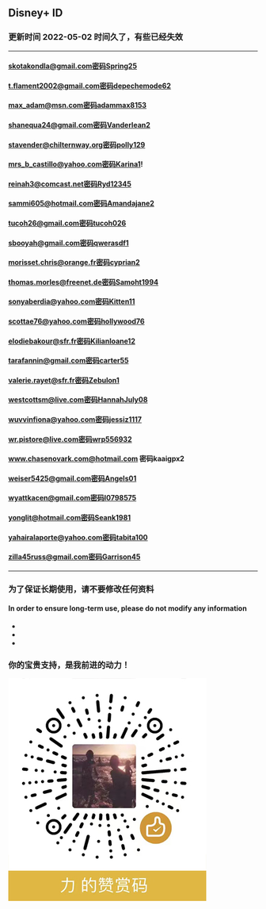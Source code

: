 ## Disney+ ID    
### 更新时间 2022-05-02  时间久了，有些已经失效
-----------------------------------------
#### skotakondla@gmail.com密码Spring25  
#### t.flament2002@gmail.com密码depechemode62  
#### max_adam@msn.com密码adammax8153  
#### shanequa24@gmail.com密码Vanderlean2  
#### stavender@chilternway.org密码polly129  
#### mrs_b_castillo@yahoo.com密码Karina1!  
#### reinah3@comcast.net密码Ryd12345  
#### sammi605@hotmail.com密码Amandajane2  
#### tucoh26@gmail.com密码tucoh026  
#### sbooyah@gmail.com密码qwerasdf1  
#### morisset.chris@orange.fr密码cyprian2  
#### thomas.morles@freenet.de密码Samoht1994  
#### sonyaberdia@yahoo.com密码Kitten11  
#### scottae76@yahoo.com密码hollywood76  
#### elodiebakour@sfr.fr密码Kilianloane12  
#### tarafannin@gmail.com密码carter55  
#### valerie.rayet@sfr.fr密码Zebulon1  
#### westcottsm@live.com密码HannahJuly08  
#### wuvvinfiona@yahoo.com密码jessiz1117  
#### wr.pistore@live.com密码wrp556932  
#### www.chasenovark.com@hotmail.com 密码kaaigpx2  
#### weiser5425@gmail.com密码Angels01  
#### wyattkacen@gmail.com密码I0798575  
#### yonglit@hotmail.com密码Seank1981  
#### yahairalaporte@yahoo.com密码tabita100  
#### zilla45russ@gmail.com密码Garrison45  
-----------------------------------------
### 为了保证长期使用，请不要修改任何资料
#### In order to ensure long-term use, please do not modify any information

-
-
-


   ### 你的宝贵支持，是我前进的动力！

![weixin](https://github.com/raoli1986/raoli1986.github.io/blob/main/weixinS.jpg)
